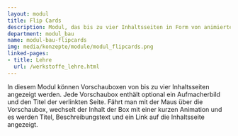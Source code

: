 ```yaml
---
layout: modul
title: Flip Cards
description: Modul, das bis zu vier Inhaltsseiten in Form von animierten Vorschauboxen anzeigt.
department: modul_bau
name: modul-bau-flipcards
img: media/konzepte/module/modul_flipcards.png
linked-pages:
- title: Lehre
  url: /werkstoffe_lehre.html
---
```


In diesem Modul können Vorschauboxen von bis zu vier Inhaltsseiten angezeigt werden.
Jede Vorschaubox enthält optional ein Aufmacherbild und den Titel der verlinkten Seite. Fährt man mit der Maus über die Vorschaubox, wechselt der Inhalt der Box mit einer kurzen Animation und es werden Titel, Beschreibungstext und ein Link auf die Inhaltsseite angezeigt.
